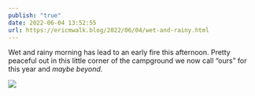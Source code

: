```yaml
---
publish: "true"
date: 2022-06-04 13:52:55
url: https://ericmwalk.blog/2022/06/04/wet-and-rainy.html
---
```

Wet and rainy morning has lead to an early fire this afternoon. Pretty peaceful out in this little corner of the campground we now call “ours” for this year and *maybe beyond*.


![](https://ericmwalk.blog/uploads/2022/50e3029246.jpg)